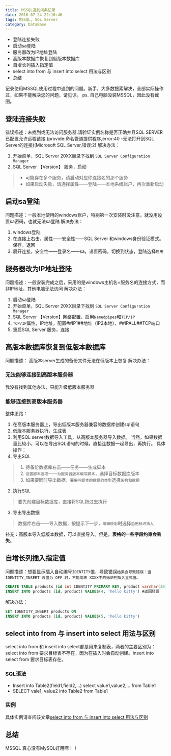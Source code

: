 ```yaml
---
title: MSSQL遇到问条记录
date: 2016-07-24 22:10:46
tags: MSSQL, SQL Server
category: DataBase
---
```

<!-- MarkdownTOC -->

- 登陆连接失败
- 启动sa登陆
- 服务器改为IP地址登陆
- 高版本数据库恢复到低版本数据库
- 自增长列插入指定值
- select into from 与 insert into select 用法与区别
- 总结

<!-- /MarkdownTOC -->
<!-- more -->

记录使用MSSQL使用过程中遇到的问题。新手，大多数搜索解决，全部实际操作过，如果不能解决您的问题，请见谅。
ps. 自己电脑没装MSSQL，因此没有截图。

## 登陆连接失败
错误描述：未找到或无法访问服务器.请验证实例名称是否正确并且SQL SERVER已配置允许远程链接.(provide:命名管道提供程序,error:40 -无法打开到SQL Server的连接)(Microsoft SQL Server,错误:2)
解决办法：
1. 开始菜单，SQL Server 20XX目录下找到 `SQL Server Configuration Manager`
2. SQL Server 【Version】 服务，启动
> * 可能存在多个服务，请启动对应你连接名的那个服务
> * 如果启动失败，请选择属性——登陆——本地系统账户，再次重新启动

## 启动sa登陆
问题描述：一般本地使用的windows账户，特别第一次安装时没注意，就没用设置sa密码，也就无法sa登陆
解决办法：
1. windows登陆
2. 在连接上右击，属性——安全性——SQL Server 和windows身份验证模式。保存，返回
3. 展开连接，安全性——登录名——sa，设置密码。切换到状态，登陆选择`启用`

## 服务器改为IP地址登陆
问题描述：一般安装完成之后，采用的是windows主机名+服务名的连接方式，而非IP地址，其他电脑无法访问
解决办法：
1. 启动sa登陆
2. 开始菜单，SQL Server 20XX目录下找到 `SQL Server Configuration Manager`
3. SQL Server 【Version】网络配置，启用`Namedpipes`和`TCP/IP`
4. `TCP/IP`属性，IP地址，配置##IP1##地址（IP2本地），##IPALL##TCP端口
5. 重启SQL Server 服务，连接

## 高版本数据库恢复到低版本数据库
问题描述： 高版本server生成的备份文件无法在低版本上恢复
解决办法：
### 无法能够连接到高版本服务器
我没有找到其他办法，只能升级低版本服务器

### 能够连接到高版本服务器
整体思路：
1. 在高版本服务器上，导出低版本服务器兼容的数据库创建sql语句
2. 低版本服务器执行，生成表
3. 利用SQL server数据导入工具，从高版本服务器导入数据。
   当然，如果数据量比较小，可以在导出SQL语句的时候，直接连数据一起导出，再执行。
   具体操作：
4. 导出SQL
> 1. 待备份数据库右击——任务——生成脚本
> 2. `设置脚本选项`——`为服务器版本编写脚本`，选择目标数据库版本
> 3. 如果要同时导出数据，`要编写脚本的数据的类型`选择`架构和数据`

2. 执行SQL
> 要先创建目标数据库，直接将SQL拖过去执行

3. 导出导出数据
> 数据库右击——导入数据，按提示下一步，`编辑映射`时选择`启用标识插入`

补充：高版本导入低版本数据，可以直接导入。但是，**表格的一些字段约束会丢失**。

## 自增长列插入指定值
问题描述：想要显示插入自动编号`IDENTITY`值，导致错误`结果会导致错误：当 IDENTITY_INSERT 设置为 OFF 时，不能向表 XXXX中的标识列插入显式值。`

```SQL
CREATE TABLE products (id int IDENTITY PRIMARY KEY, product varchar(20))
INSERT INTO products (id, product) VALUES(4, 'hello kitty') #返回错误
```

解决办法：
```SQL
SET IDENTITY_INSERT products ON
INSERT INTO products (id, product) VALUES(5, 'hello kitty')
```

## select into from 与 insert into select 用法与区别
select into from 和 insert into select都是用来复制表，两者的主要区别为： select into from 要求目标表不存在，因为在插入时会自动创建。insert into select from 要求目标表存在。

### SQL语法
+ Insert into Table2(field1,field2,...) select value1,value2,... from Table1
+ SELECT vale1, value2 into Table2 from Table1

### 实例
具体实例请查阅该文章[select into from 与 insert into select 用法与区别](http://www.studyofnet.com/news/182.html "select into from 与 insert into select 用法与区别")

## 总结
MSSQL 真心没有MySQL好用啊！！
